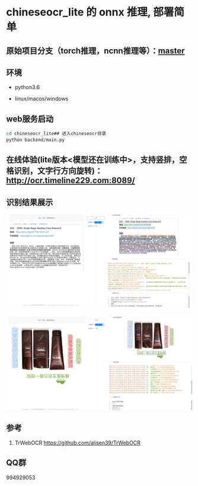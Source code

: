 # chineseocr_lite 的 onnx 推理, 部署简单

## 原始项目分支（torch推理，ncnn推理等）：[master](https://github.com/ouyanghuiyu/chineseocr_lite/tree/master)

## 环境
- python3.6

- linux/macos/windows


## web服务启动
``` Bash
cd chineseocr_lite## 进入chineseocr目录
python backend/main.py 
```

## 在线体验(lite版本<模型还在训练中>，支持竖排，空格识别，文字行方向旋转)： http://ocr.timeline229.com:8089/

## 识别结果展示

<p align="center"><img src="test_imgs/res.jpg"\></p>
<p align="center"><img src="test_imgs/res_2.jpg"\></p>


## 参考
1. TrWebOCR https://github.com/alisen39/TrWebOCR         

## QQ群
994929053
